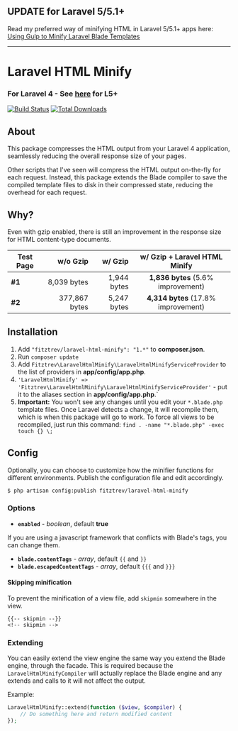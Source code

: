## UPDATE for Laravel 5/5.1+

Read my preferred way of minifying HTML in Laravel 5/5.1+ apps here: [Using Gulp to Minify Laravel Blade Templates](https://github.com/fitztrev/laravel-html-minify/wiki/Laravel-5---5.1-HTML-Minifying)

---

# Laravel HTML Minify

### For Laravel 4 - See [here](https://github.com/fitztrev/laravel-html-minify/wiki/Laravel-5---5.1-HTML-Minifying) for L5+

[![Build Status](https://travis-ci.org/fitztrev/laravel-html-minify.png)](https://travis-ci.org/fitztrev/laravel-html-minify)
[![Total Downloads](https://poser.pugx.org/fitztrev/laravel-html-minify/downloads.png)](https://packagist.org/packages/fitztrev/laravel-html-minify)

## About

This package compresses the HTML output from your Laravel 4 application, seamlessly reducing the overall response size of your pages.

Other scripts that I've seen will compress the HTML output on-the-fly for each request. Instead, this package extends the Blade compiler to save the compiled template files to disk in their compressed state, reducing the overhead for each request.

## Why?

Even with gzip enabled, there is still an improvement in the response size for HTML content-type documents.

Test Page | w/o Gzip | w/ Gzip | w/ Gzip + Laravel HTML Minify
--- | ---: | ---: | :---:
**#1** | 8,039 bytes | 1,944 bytes | **1,836 bytes** (5.6% improvement)
**#2** | 377,867 bytes | 5,247 bytes | **4,314 bytes** (17.8% improvement)

## Installation

1. Add `"fitztrev/laravel-html-minify": "1.*"` to **composer.json**.
2. Run `composer update`
3. Add `Fitztrev\LaravelHtmlMinify\LaravelHtmlMinifyServiceProvider` to the list of providers in **app/config/app.php**.
4. `'LaravelHtmlMinify' => 'Fitztrev\LaravelHtmlMinify\LaravelHtmlMinifyServiceProvider'` - put it to the aliases section in **app/config/app.php**.`
5. **Important:** You won't see any changes until you edit your `*.blade.php` template files. Once Laravel detects a change, it will recompile them, which is when this package will go to work. To force all views to be recompiled, just run this command: `find . -name "*.blade.php" -exec touch {} \;`

## Config

Optionally, you can choose to customize how the minifier functions for different environments. Publish the configuration file and edit accordingly.

    $ php artisan config:publish fitztrev/laravel-html-minify

### Options

- **`enabled`** - *boolean*, default **true**

If you are using a javascript framework that conflicts with Blade's tags, you can change them.

- **`blade.contentTags`** - *array*, default `{{` and `}}`
- **`blade.escapedContentTags`** - *array*, default `{{{` and `}}}`

#### Skipping minification

To prevent the minification of a view file, add `skipmin` somewhere in the view.

```
{{-- skipmin --}}
<!-- skipmin -->
```

### Extending
You can easily extend the view engine the same way you extend the Blade engine, through the facade. This is required
because the `LaravelHtmlMinifyCompiler` will actually replace the Blade engine and any extends and calls to it will
not affect the output.

Example:

```php
LaravelHtmlMinify::extend(function ($view, $compiler) {
    // Do something here and return modified content
});
```
